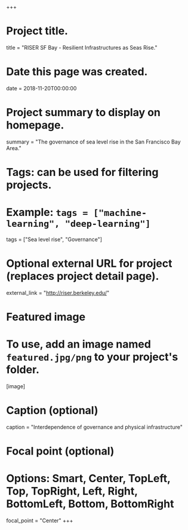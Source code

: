 +++
# Project title.
title = "RISER SF Bay - Resilient Infrastructures as Seas Rise."

# Date this page was created.
date = 2018-11-20T00:00:00

# Project summary to display on homepage.
summary = "The governance of sea level rise in the San Francisco Bay Area."

# Tags: can be used for filtering projects.
# Example: `tags = ["machine-learning", "deep-learning"]`
tags = ["Sea level rise", "Governance"]

# Optional external URL for project (replaces project detail page).
external_link = "http://riser.berkeley.edu/"

# Featured image
# To use, add an image named `featured.jpg/png` to your project's folder. 
[image]
  # Caption (optional)
  caption = "Interdependence of governance and physical infrastructure"

  # Focal point (optional)
  # Options: Smart, Center, TopLeft, Top, TopRight, Left, Right, BottomLeft, Bottom, BottomRight
  focal_point = "Center"
+++
